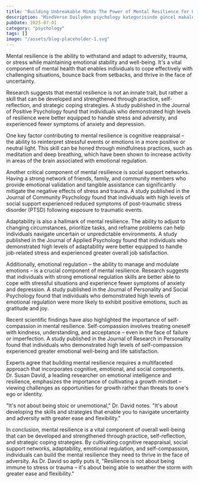 ```yaml
---
title: "Building Unbreakable Minds The Power of Mental Resilience for Overcoming Lifes Toughest Challenges"
description: "MindVerse Dailyden psychology kategorisinde güncel makale"
pubDate: 2025-07-01
category: "psychology"
tags: []
image: "/assets/blog-placeholder-1.svg"
---
```


Mental resilience is the ability to withstand and adapt to adversity, trauma, or stress while maintaining emotional stability and well-being. It's a vital component of mental health that enables individuals to cope effectively with challenging situations, bounce back from setbacks, and thrive in the face of uncertainty.

Research suggests that mental resilience is not an innate trait, but rather a skill that can be developed and strengthened through practice, self-reflection, and strategic coping strategies. A study published in the Journal of Positive Psychology found that individuals who demonstrated high levels of resilience were better equipped to handle stress and adversity, and experienced fewer symptoms of anxiety and depression.

One key factor contributing to mental resilience is cognitive reappraisal – the ability to reinterpret stressful events or emotions in a more positive or neutral light. This skill can be honed through mindfulness practices, such as meditation and deep breathing, which have been shown to increase activity in areas of the brain associated with emotional regulation.

Another critical component of mental resilience is social support networks. Having a strong network of friends, family, and community members who provide emotional validation and tangible assistance can significantly mitigate the negative effects of stress and trauma. A study published in the Journal of Community Psychology found that individuals with high levels of social support experienced reduced symptoms of post-traumatic stress disorder (PTSD) following exposure to traumatic events.

Adaptability is also a hallmark of mental resilience. The ability to adjust to changing circumstances, prioritize tasks, and reframe problems can help individuals navigate uncertain or unpredictable environments. A study published in the Journal of Applied Psychology found that individuals who demonstrated high levels of adaptability were better equipped to handle job-related stress and experienced greater overall job satisfaction.

Additionally, emotional regulation – the ability to manage and modulate emotions – is a crucial component of mental resilience. Research suggests that individuals with strong emotional regulation skills are better able to cope with stressful situations and experience fewer symptoms of anxiety and depression. A study published in the Journal of Personality and Social Psychology found that individuals who demonstrated high levels of emotional regulation were more likely to exhibit positive emotions, such as gratitude and joy.

Recent scientific findings have also highlighted the importance of self-compassion in mental resilience. Self-compassion involves treating oneself with kindness, understanding, and acceptance – even in the face of failure or imperfection. A study published in the Journal of Research in Personality found that individuals who demonstrated high levels of self-compassion experienced greater emotional well-being and life satisfaction.

Experts agree that building mental resilience requires a multifaceted approach that incorporates cognitive, emotional, and social components. Dr. Susan David, a leading researcher on emotional intelligence and resilience, emphasizes the importance of cultivating a growth mindset – viewing challenges as opportunities for growth rather than threats to one's ego or identity.

"It's not about being stoic or unemotional," Dr. David notes. "It's about developing the skills and strategies that enable you to navigate uncertainty and adversity with greater ease and flexibility."

In conclusion, mental resilience is a vital component of overall well-being that can be developed and strengthened through practice, self-reflection, and strategic coping strategies. By cultivating cognitive reappraisal, social support networks, adaptability, emotional regulation, and self-compassion, individuals can build the mental resilience they need to thrive in the face of adversity. As Dr. David so aptly puts it, "Resilience is not about being immune to stress or trauma – it's about being able to weather the storm with greater ease and flexibility."